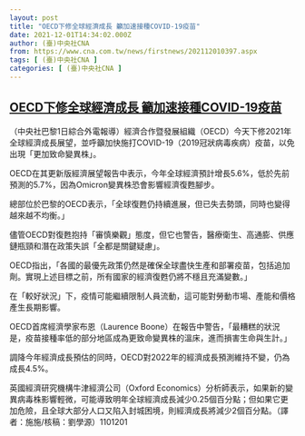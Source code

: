 ```yaml
---
layout: post
title: "OECD下修全球經濟成長 籲加速接種COVID-19疫苗"
date: 2021-12-01T14:34:02.000Z
author: (臺)中央社CNA
from: https://www.cna.com.tw/news/firstnews/202112010397.aspx
tags: [ (臺)中央社CNA ]
categories: [ (臺)中央社CNA ]
---
```

<!--1638369242000-->
[OECD下修全球經濟成長 籲加速接種COVID-19疫苗](https://www.cna.com.tw/news/firstnews/202112010397.aspx)
------

<div>
<div></div><div><p>（中央社巴黎1日綜合外電報導）經濟合作暨發展組織（OECD）今天下修2021年全球經濟成長展望，並呼籲加快施打COVID-19（2019冠狀病毒疾病）疫苗，以免出現「更加致命變異株」。</p><p>OECD在其更新版經濟展望報告中表示，今年全球經濟預計增長5.6%，低於先前預測的5.7%，因為Omicron變異株恐會影響經濟復甦腳步。</p><p>總部位於巴黎的OECD表示，「全球復甦仍持續進展，但已失去勢頭，同時也變得越來越不均衡。」</p><p>儘管OECD對復甦抱持「審慎樂觀」態度，但它也警告，醫療衛生、高通膨、供應鏈瓶頸和潛在政策失誤「全都是關鍵疑慮」。</p><p>OECD指出，「各國的最優先政策仍然是確保全球盡快生產和部署疫苗，包括追加劑。實現上述目標之前，所有國家的經濟復甦仍將不穩且充滿變數。」</p><p>在「較好狀況」下，疫情可能繼續限制人員流動，這可能對勞動市場、產能和價格產生長期影響。</p><p>OECD首席經濟學家布恩（Laurence Boone）在報告中警告，「最糟糕的狀況是，疫苗接種率低的部分地區成為更致命變異株的溫床，進而損害生命與生計。」</p><p>調降今年經濟成長預估的同時，OECD對2022年的經濟成長預測維持不變，仍為成長4.5%。</p><p>英國經濟研究機構牛津經濟公司（Oxford Economics）分析師表示，如果新的變異病毒株影響輕微，可能導致明年全球經濟成長減少0.25個百分點；但如果它更加危險，且全球大部分人口又陷入封城困境，則經濟成長將減少2個百分點。（譯者：施施/核稿：劉學源）1101201</p></div>
</div>
